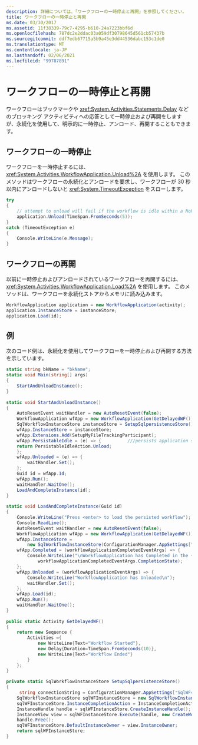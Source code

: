 ```yaml
---
description: 詳細については、「ワークフローの一時停止と再開」を参照してください。
title: ワークフローの一時停止と再開
ms.date: 03/30/2017
ms.assetid: 11f38339-79c7-4295-b610-24a7223bbf6d
ms.openlocfilehash: 787dc2e2ddac03a059df30798645d561cb57437b
ms.sourcegitcommit: ddf7edb67715a5b9a45e3dd44536dabc153c1de0
ms.translationtype: MT
ms.contentlocale: ja-JP
ms.lasthandoff: 02/06/2021
ms.locfileid: "99787891"
---
```

# <a name="pausing-and-resuming-a-workflow"></a>ワークフローの一時停止と再開

ワークフローはブックマークや <xref:System.Activities.Statements.Delay> などのブロッキング アクティビティへの応答として一時停止および再開をしますが、永続化を使用して、明示的に一時停止、アンロード、再開することもできます。  
  
## <a name="pausing-a-workflow"></a>ワークフローの一時停止  

 ワークフローを一時停止するには、<xref:System.Activities.WorkflowApplication.Unload%2A> を使用します。  このメソッドはワークフローの永続化とアンロードを要求し、ワークフローが 30 秒以内にアンロードしないと <xref:System.TimeoutException> をスローします。  
  
```csharp  
try  
{  
    // attempt to unload will fail if the workflow is idle within a NoPersistZone  
    application.Unload(TimeSpan.FromSeconds(5));  
}  
catch (TimeoutException e)  
{  
    Console.WriteLine(e.Message);  
}  
```  
  
## <a name="resuming-a-workflow"></a>ワークフローの再開  

 以前に一時停止およびアンロードされているワークフローを再開するには、<xref:System.Activities.WorkflowApplication.Load%2A> を使用します。 このメソッドは、ワークフローを永続化ストアからメモリに読み込みます。  
  
```csharp  
WorkflowApplication application = new WorkflowApplication(activity);  
application.InstanceStore = instanceStore;  
application.Load(id);  
```  
  
## <a name="example"></a>例  

 次のコード例は、永続化を使用してワークフローを一時停止および再開する方法を示しています。  
  
```csharp  
static string bkName = "bkName";  
static void Main(string[] args)
{  
    StartAndUnloadInstance();  
}  
  
static void StartAndUnloadInstance()
{  
    AutoResetEvent waitHandler = new AutoResetEvent(false);  
    WorkflowApplication wfApp = new WorkflowApplication(GetDelayedWF());  
    SqlWorkflowInstanceStore instanceStore = SetupSqlpersistenceStore();  
    wfApp.InstanceStore = instanceStore;  
    wfApp.Extensions.Add(SetupMyFileTrackingParticipant);  
    wfApp.PersistableIdle = (e) => {          ///persists application state and remove it from memory
    return PersistableIdleAction.Unload;  
    };  
    wfApp.Unloaded = (e) => {  
        waitHandler.Set();  
    };  
    Guid id = wfApp.Id;  
    wfApp.Run();  
    waitHandler.WaitOne();  
    LoadAndCompleteInstance(id);  
}  
  
static void LoadAndCompleteInstance(Guid id)
{
    Console.WriteLine("Press <enter> to load the persisted workflow");  
    Console.ReadLine();  
    AutoResetEvent waitHandler = new AutoResetEvent(false);  
    WorkflowApplication wfApp = new WorkflowApplication(GetDelayedWF());  
    wfApp.InstanceStore =  
        new SqlWorkflowInstanceStore(ConfigurationManager.AppSettings["SqlWF4PersistenceConnectionString"].ToString());  
    wfApp.Completed = (workflowApplicationCompletedEventArgs) => {  
        Console.WriteLine("\nWorkflowApplication has Completed in the {0} state.",  
            workflowApplicationCompletedEventArgs.CompletionState);  
    };  
    wfApp.Unloaded = (workflowApplicationEventArgs) => {  
        Console.WriteLine("WorkflowApplication has Unloaded\n");  
        waitHandler.Set();  
    };  
    wfApp.Load(id);  
    wfApp.Run();  
    waitHandler.WaitOne();  
}  
  
public static Activity GetDelayedWF()
{  
    return new Sequence {  
        Activities ={  
            new WriteLine{Text="Workflow Started"},  
            new Delay{Duration=TimeSpan.FromSeconds(10)},  
            new WriteLine{Text="Workflow Ended"}  
        }  
    };  
}  
  
private static SqlWorkflowInstanceStore SetupSqlpersistenceStore()
{
     string connectionString = ConfigurationManager.AppSettings["SqlWF4PersistenceConnectionString"].ToString();  
    SqlWorkflowInstanceStore sqlWFInstanceStore = new SqlWorkflowInstanceStore(connectionString);  
    sqlWFInstanceStore.InstanceCompletionAction = InstanceCompletionAction.DeleteAll;  
    InstanceHandle handle = sqlWFInstanceStore.CreateInstanceHandle();  
    InstanceView view = sqlWFInstanceStore.Execute(handle, new CreateWorkflowOwnerCommand(), TimeSpan.FromSeconds(5));  
    handle.Free();  
    sqlWFInstanceStore.DefaultInstanceOwner = view.InstanceOwner;  
    return sqlWFInstanceStore;  
}  
```
